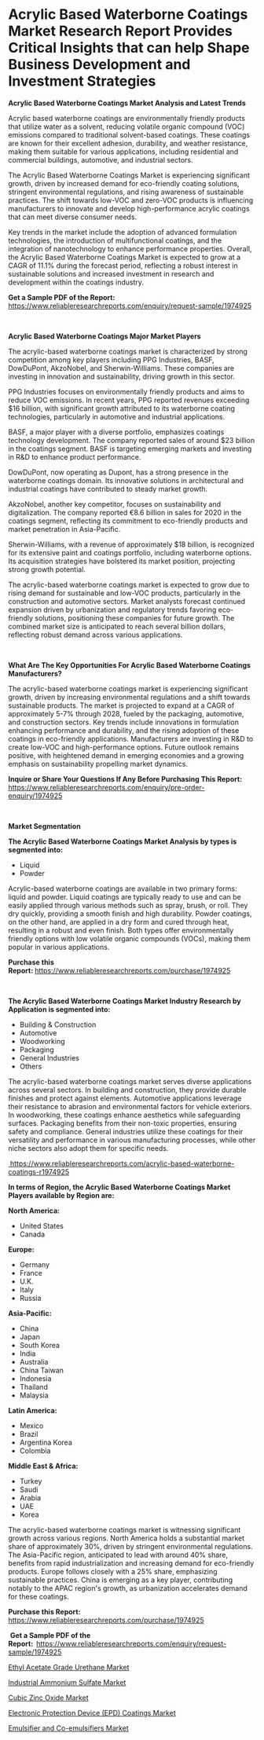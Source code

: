 <p><h1>Acrylic Based Waterborne Coatings Market Research Report Provides Critical Insights that can help Shape Business Development and Investment Strategies</h1></p><p><strong>Acrylic Based Waterborne Coatings Market Analysis and Latest Trends</strong></p>
<p><p>Acrylic based waterborne coatings are environmentally friendly products that utilize water as a solvent, reducing volatile organic compound (VOC) emissions compared to traditional solvent-based coatings. These coatings are known for their excellent adhesion, durability, and weather resistance, making them suitable for various applications, including residential and commercial buildings, automotive, and industrial sectors. </p><p>The Acrylic Based Waterborne Coatings Market is experiencing significant growth, driven by increased demand for eco-friendly coating solutions, stringent environmental regulations, and rising awareness of sustainable practices. The shift towards low-VOC and zero-VOC products is influencing manufacturers to innovate and develop high-performance acrylic coatings that can meet diverse consumer needs. </p><p>Key trends in the market include the adoption of advanced formulation technologies, the introduction of multifunctional coatings, and the integration of nanotechnology to enhance performance properties. Overall, the Acrylic Based Waterborne Coatings Market is expected to grow at a CAGR of 11.1% during the forecast period, reflecting a robust interest in sustainable solutions and increased investment in research and development within the coatings industry.</p></p>
<p><strong>Get a Sample PDF of the Report:&nbsp;</strong> <a href="https://www.reliableresearchreports.com/enquiry/request-sample/1974925?utm_campaign=116&utm_medium=2&utm_source=Github&utm_content=ia&utm_term=04022025&utm_id=acrylic-based-waterborne-coatings">https://www.reliableresearchreports.com/enquiry/request-sample/1974925</a></p>
<p>&nbsp;</p>
<p><strong>Acrylic Based Waterborne Coatings Major Market Players</strong></p>
<p><p>The acrylic-based waterborne coatings market is characterized by strong competition among key players including PPG Industries, BASF, DowDuPont, AkzoNobel, and Sherwin-Williams. These companies are investing in innovation and sustainability, driving growth in this sector.</p><p>PPG Industries focuses on environmentally friendly products and aims to reduce VOC emissions. In recent years, PPG reported revenues exceeding $16 billion, with significant growth attributed to its waterborne coating technologies, particularly in automotive and industrial applications.</p><p>BASF, a major player with a diverse portfolio, emphasizes coatings technology development. The company reported sales of around $23 billion in the coatings segment. BASF is targeting emerging markets and investing in R&D to enhance product performance.</p><p>DowDuPont, now operating as Dupont, has a strong presence in the waterborne coatings domain. Its innovative solutions in architectural and industrial coatings have contributed to steady market growth.</p><p>AkzoNobel, another key competitor, focuses on sustainability and digitalization. The company reported €8.6 billion in sales for 2020 in the coatings segment, reflecting its commitment to eco-friendly products and market penetration in Asia-Pacific.</p><p>Sherwin-Williams, with a revenue of approximately $18 billion, is recognized for its extensive paint and coatings portfolio, including waterborne options. Its acquisition strategies have bolstered its market position, projecting strong growth potential.</p><p>The acrylic-based waterborne coatings market is expected to grow due to rising demand for sustainable and low-VOC products, particularly in the construction and automotive sectors. Market analysts forecast continued expansion driven by urbanization and regulatory trends favoring eco-friendly solutions, positioning these companies for future growth. The combined market size is anticipated to reach several billion dollars, reflecting robust demand across various applications.</p></p>
<p>&nbsp;</p>
<p><strong>What Are The Key Opportunities For Acrylic Based Waterborne Coatings Manufacturers?</strong></p>
<p><p>The acrylic-based waterborne coatings market is experiencing significant growth, driven by increasing environmental regulations and a shift towards sustainable products. The market is projected to expand at a CAGR of approximately 5-7% through 2028, fueled by the packaging, automotive, and construction sectors. Key trends include innovations in formulation enhancing performance and durability, and the rising adoption of these coatings in eco-friendly applications. Manufacturers are investing in R&D to create low-VOC and high-performance options. Future outlook remains positive, with heightened demand in emerging economies and a growing emphasis on sustainability propelling market dynamics.</p></p>
<p><strong>Inquire or Share Your Questions If Any Before Purchasing This Report:</strong> <a href="https://www.reliableresearchreports.com/enquiry/pre-order-enquiry/1974925?utm_campaign=116&utm_medium=2&utm_source=Github&utm_content=ia&utm_term=04022025&utm_id=acrylic-based-waterborne-coatings">https://www.reliableresearchreports.com/enquiry/pre-order-enquiry/1974925</a></p>
<p>&nbsp;</p>
<p><strong>Market Segmentation</strong></p>
<p><strong>The Acrylic Based Waterborne Coatings Market Analysis by types is segmented into:</strong></p>
<p><ul><li>Liquid</li><li>Powder</li></ul></p>
<p><p>Acrylic-based waterborne coatings are available in two primary forms: liquid and powder. Liquid coatings are typically ready to use and can be easily applied through various methods such as spray, brush, or roll. They dry quickly, providing a smooth finish and high durability. Powder coatings, on the other hand, are applied in a dry form and cured through heat, resulting in a robust and even finish. Both types offer environmentally friendly options with low volatile organic compounds (VOCs), making them popular in various applications.</p></p>
<p><strong>Purchase this Report:&nbsp;</strong><a href="https://www.reliableresearchreports.com/purchase/1974925?utm_campaign=116&utm_medium=2&utm_source=Github&utm_content=ia&utm_term=04022025&utm_id=acrylic-based-waterborne-coatings">https://www.reliableresearchreports.com/purchase/1974925</a></p>
<p>&nbsp;</p>
<p><strong>The Acrylic Based Waterborne Coatings Market Industry Research by Application is segmented into:</strong></p>
<p><ul><li>Building & Construction</li><li>Automotive</li><li>Woodworking</li><li>Packaging</li><li>General Industries</li><li>Others</li></ul></p>
<p><p>The acrylic-based waterborne coatings market serves diverse applications across several sectors. In building and construction, they provide durable finishes and protect against elements. Automotive applications leverage their resistance to abrasion and environmental factors for vehicle exteriors. In woodworking, these coatings enhance aesthetics while safeguarding surfaces. Packaging benefits from their non-toxic properties, ensuring safety and compliance. General industries utilize these coatings for their versatility and performance in various manufacturing processes, while other niche sectors also adopt them for specific needs.</p></p>
<p><a href="https://www.reliableresearchreports.com/acrylic-based-waterborne-coatings-r1974925?utm_campaign=116&utm_medium=2&utm_source=Github&utm_content=ia&utm_term=04022025&utm_id=acrylic-based-waterborne-coatings">&nbsp;https://www.reliableresearchreports.com/acrylic-based-waterborne-coatings-r1974925</a></p>
<p><strong>In terms of Region, the Acrylic Based Waterborne Coatings Market Players available by Region are:</strong></p>
<p>
    <p> <strong> North America: </strong>
        <ul>
            <li>United States</li>
            <li>Canada</li>
        </ul>
        </p> 
    <p> <strong> Europe: </strong>
        <ul>
            <li>Germany</li>
            <li>France</li>
            <li>U.K.</li>
            <li>Italy</li>
            <li>Russia</li>
        </ul>
        </p> 
    <p> <strong> Asia-Pacific: </strong>
        <ul>
            <li>China</li>
            <li>Japan</li>
            <li>South Korea</li>
            <li>India</li>
            <li>Australia</li>
            <li>China Taiwan</li>
            <li>Indonesia</li>
            <li>Thailand</li>
            <li>Malaysia</li>
        </ul>
        </p> 
    <p> <strong> Latin America: </strong>
        <ul>
            <li>Mexico</li>
            <li>Brazil</li>
            <li>Argentina Korea</li>
            <li>Colombia</li>
        </ul>
        </p> 
    <p> <strong> Middle East & Africa: </strong>
        <ul>
            <li>Turkey</li>
            <li>Saudi</li>
            <li>Arabia</li>
            <li>UAE</li>
            <li>Korea</li>
        </ul>
    </p>
    </p>
<p><p>The acrylic-based waterborne coatings market is witnessing significant growth across various regions. North America holds a substantial market share of approximately 30%, driven by stringent environmental regulations. The Asia-Pacific region, anticipated to lead with around 40% share, benefits from rapid industrialization and increasing demand for eco-friendly products. Europe follows closely with a 25% share, emphasizing sustainable practices. China is emerging as a key player, contributing notably to the APAC region's growth, as urbanization accelerates demand for these coatings.</p></p>
<p><strong>Purchase this Report: </strong><a href="https://www.reliableresearchreports.com/purchase/1974925?utm_campaign=116&utm_medium=2&utm_source=Github&utm_content=ia&utm_term=04022025&utm_id=acrylic-based-waterborne-coatings">https://www.reliableresearchreports.com/purchase/1974925</a></p>
<p>&nbsp;<strong>Get a Sample PDF of the Report:&nbsp;&nbsp;</strong><a href="https://www.reliableresearchreports.com/enquiry/request-sample/1974925?utm_campaign=116&utm_medium=2&utm_source=Github&utm_content=ia&utm_term=04022025&utm_id=acrylic-based-waterborne-coatings">https://www.reliableresearchreports.com/enquiry/request-sample/1974925</a></p>
<p><strong></strong></p>
<p><p><a href="https://github.com/antonioc6hal/Market-Research-Report-List-1/blob/main/ethyl-acetate-grade-urethane-market.md?utm_campaign=116&utm_medium=2&utm_source=Github&utm_content=ia&utm_term=04022025&utm_id=acrylic-based-waterborne-coatings">Ethyl Acetate Grade Urethane Market</a></p><p><a href="https://github.com/osbornrdaflalo/Market-Research-Report-List-1/blob/main/industrial-ammonium-sulfate-market.md?utm_campaign=116&utm_medium=2&utm_source=Github&utm_content=ia&utm_term=04022025&utm_id=acrylic-based-waterborne-coatings">Industrial Ammonium Sulfate Market</a></p><p><a href="https://github.com/lashaunm5st/Market-Research-Report-List-1/blob/main/cubic-zinc-oxide-market.md?utm_campaign=116&utm_medium=2&utm_source=Github&utm_content=ia&utm_term=04022025&utm_id=acrylic-based-waterborne-coatings">Cubic Zinc Oxide Market</a></p><p><a href="https://github.com/hammelximalschid/Market-Research-Report-List-1/blob/main/electronic-protection-device-epd-coatings-market.md?utm_campaign=116&utm_medium=2&utm_source=Github&utm_content=ia&utm_term=04022025&utm_id=acrylic-based-waterborne-coatings">Electronic Protection Device (EPD) Coatings Market</a></p><p><a href="https://github.com/kimberjam0i/Market-Research-Report-List-1/blob/main/emulsifier-and-co-emulsifiers-market.md?utm_campaign=116&utm_medium=2&utm_source=Github&utm_content=ia&utm_term=04022025&utm_id=acrylic-based-waterborne-coatings">Emulsifier and Co-emulsifiers Market</a></p></p>